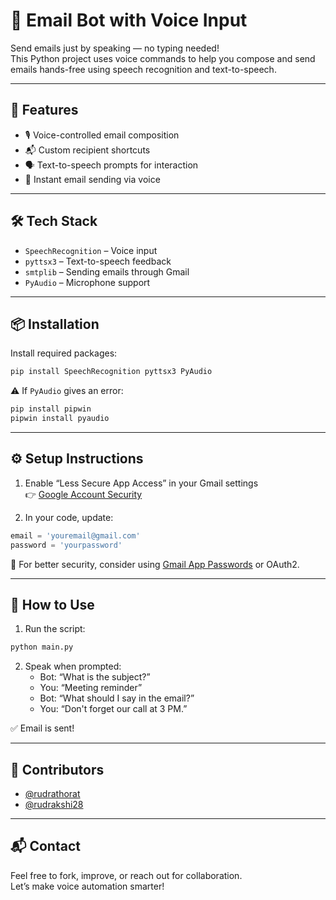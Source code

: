 # 📧 Email Bot with Voice Input

Send emails just by speaking — no typing needed!  
This Python project uses voice commands to help you compose and send emails hands-free using speech recognition and text-to-speech.

---

## 🎯 Features

- 🎙 Voice-controlled email composition  
- 📬 Custom recipient shortcuts  
- 🗣 Text-to-speech prompts for interaction  
- 🚀 Instant email sending via voice

---

## 🛠 Tech Stack

- `SpeechRecognition` – Voice input  
- `pyttsx3` – Text-to-speech feedback  
- `smtplib` – Sending emails through Gmail  
- `PyAudio` – Microphone support

---

## 📦 Installation

Install required packages:

```bash
pip install SpeechRecognition pyttsx3 PyAudio
```

⚠️ If `PyAudio` gives an error:

```bash
pip install pipwin
pipwin install pyaudio
```

---

## ⚙️ Setup Instructions

1. Enable “Less Secure App Access” in your Gmail settings  
👉 [Google Account Security](https://myaccount.google.com/security)

2. In your code, update:

```python
email = 'youremail@gmail.com'
password = 'yourpassword'
```

🔐 For better security, consider using [Gmail App Passwords](https://support.google.com/accounts/answer/185833?hl=en) or OAuth2.

---

## 🚀 How to Use

1. Run the script:

```bash
python main.py
```

2. Speak when prompted:
   - Bot: “What is the subject?”
   - You: “Meeting reminder”
   - Bot: “What should I say in the email?”
   - You: “Don't forget our call at 3 PM.”

✅ Email is sent!

---

## 👥 Contributors

- [@rudrathorat](https://github.com/rudrathorat)  
- [@rudrakshi28](https://github.com/rudrakshi28)

---

## 📬 Contact

Feel free to fork, improve, or reach out for collaboration.  
Let’s make voice automation smarter!
